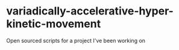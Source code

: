 # variadically-accelerative-hyper-kinetic-movement
Open sourced scripts for a project I've been working on
